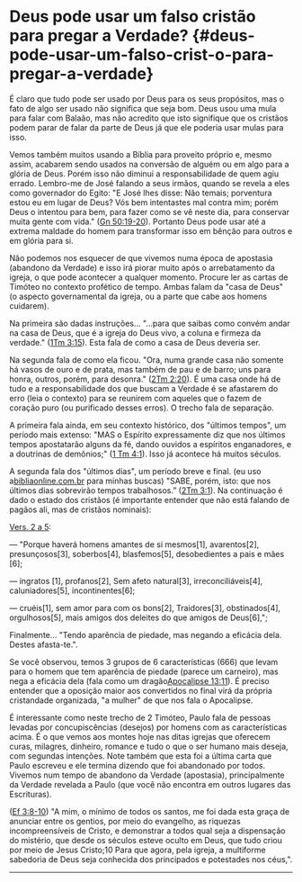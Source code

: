 # Deus pode usar um falso cristão para pregar a Verdade? {#deus-pode-usar-um-falso-crist-o-para-pregar-a-verdade}

É claro que tudo pode ser usado por Deus para os seus propósitos, mas o fato de algo ser usado não significa que seja bom. Deus usou uma mula para falar com Balaão, mas não acredito que isto signifique que os cristãos podem parar de falar da parte de Deus já que ele poderia usar mulas para isso.

Vemos também muitos usando a Bíblia para proveito próprio e, mesmo assim, acabarem sendo usados na conversão de alguém ou em algo para a glória de Deus. Porém isso não diminui a responsabilidade de quem agiu errado. Lembro-me de José falando a seus irmãos, quando se revela a eles como governador do Egito: &quot;E José lhes disse: Não temais; porventura estou eu em lugar de Deus? Vós bem intentastes mal contra mim; porém Deus o intentou para bem, para fazer como se vê neste dia, para conservar muita gente com vida.&quot; ([Gn 50:19-20](http://bibliaonline.com.br/acf/gn/50/19-20)). Portanto Deus pode usar até a extrema maldade do homem para transformar isso em bênção para outros e em glória para si.

Não podemos nos esquecer de que vivemos numa época de apostasia (abandono da Verdade) e isso irá piorar muito após o arrebatamento da igreja, o que pode acontecer a qualquer momento. Procure ler as cartas de Timóteo no contexto profético de tempo. Ambas falam da &quot;casa de Deus&quot; (o aspecto governamental da igreja, ou a parte que cabe aos homens cuidarem).

Na primeira são dadas instruções... &quot;...para que saibas como convém andar na casa de Deus, que é a igreja do Deus vivo, a coluna e firmeza da verdade.&quot; ([1Tm 3:15](http://bibliaonline.com.br/acf/1tm/3/15)). Esta fala de como a casa de Deus deveria ser.

Na segunda fala de como ela ficou. &quot;Ora, numa grande casa não somente há vasos de ouro e de prata, mas também de pau e de barro; uns para honra, outros, porém, para desonra.&quot; ([2Tm 2:20](http://bibliaonline.com.br/acf/2tm/2/20)). É uma casa onde há de tudo e a responsabilidade dos que buscam a Verdade é se afastarem do erro (leia o contexto) para se reunirem com aqueles que o fazem de coração puro (ou purificado desses erros). O trecho fala de separação.

A primeira fala ainda, em seu contexto histórico, dos &quot;últimos tempos&quot;, um período mais extenso: &quot;MAS o Espírito expressamente diz que nos últimos tempos apostatarão alguns da fé, dando ouvidos a espíritos enganadores, e a doutrinas de demônios;&quot; ([1 Tm 4:1](http://bibliaonline.com.br/acf/1tm/4/1)). Isso já acontece há muitos séculos.

A segunda fala dos &quot;últimos dias&quot;, um período breve e final. (eu uso a[bibliaonline.com.br](http://bibliaonline.com.br) para minhas buscas) &quot;SABE, porém, isto: que nos últimos dias sobrevirão tempos trabalhosos.” ([2Tm 3:1](http://bibliaonline.com.br/acf/2tm/3/1)). Na continuação é dado o estado dos cristãos (é importante entender que não está falando de pagãos ali, mas de cristãos nominais):

[Vers. 2 a 5](http://bibliaonline.com.br/acf/2tm/3/2-5):

— &quot;Porque haverá homens amantes de si mesmos[1], avarentos[2], presunçosos[3], soberbos[4], blasfemos[5], desobedientes a pais e mães [6];

— ingratos [1], profanos[2], Sem afeto natural[3], irreconciliáveis[4], caluniadores[5], incontinentes[6];

— cruéis[1], sem amor para com os bons[2], Traidores[3], obstinados[4], orgulhosos[5], mais amigos dos deleites do que amigos de Deus[6],&quot;;

Finalmente... &quot;Tendo aparência de piedade, mas negando a eficácia dela. Destes afasta-te.&quot;.

Se você observou, temos 3 grupos de 6 características (666) que levam para o homem que tem aparência de piedade (parece um carneiro), mas nega a eficácia dela (fala como um dragão[Apocalipse 13:11](http://bibliaonline.com.br/acf/ap/3/11)). É preciso entender que a oposição maior aos convertidos no final virá da própria cristandade organizada, &quot;a mulher&quot; de que nos fala o Apocalipse.

É interessante como neste trecho de 2 Timóteo, Paulo fala de pessoas levadas por concupiscências (desejos) por homens com as características acima. É o que vemos aos montes hoje nas ditas igrejas que oferecem curas, milagres, dinheiro, romance e tudo o que o ser humano mais deseja, com segundas intenções. Note também que esta foi a última carta que Paulo escreveu e ele termina dizendo que foi abandonado por todos. Vivemos num tempo de abandono da Verdade (apostasia), principalmente da Verdade revelada a Paulo (que você não encontra em outros lugares das Escrituras).

([Ef 3:8-10](http://bibliaonline.com.br/acf/ef/3/8-10)) &quot;A mim, o mínimo de todos os santos, me foi dada esta graça de anunciar entre os gentios, por meio do evangelho, as riquezas incompreensíveis de Cristo, e demonstrar a todos qual seja a dispensação do mistério, que desde os séculos esteve oculto em Deus, que tudo criou por meio de Jesus Cristo;10 Para que agora, pela igreja, a multiforme sabedoria de Deus seja conhecida dos principados e potestades nos céus,&quot;.

*****